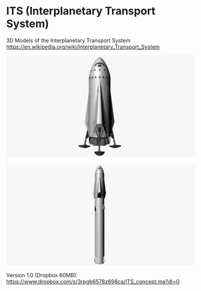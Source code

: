 # ITS (Interplanetary Transport System)
3D Models of the Interplanetary Transport System 
https://en.wikipedia.org/wiki/Interplanetary_Transport_System

![](https://github.com/MarsArtistsCommunity/ITS/blob/master/ITS_full_windows.png)

![](https://github.com/MarsArtistsCommunity/ITS/blob/master/ITS_launch_configuration.png)

Version 1.0 (Dropbox 60MB): https://www.dropbox.com/s/3rpgb6578z698ca/ITS_concept.ma?dl=0
